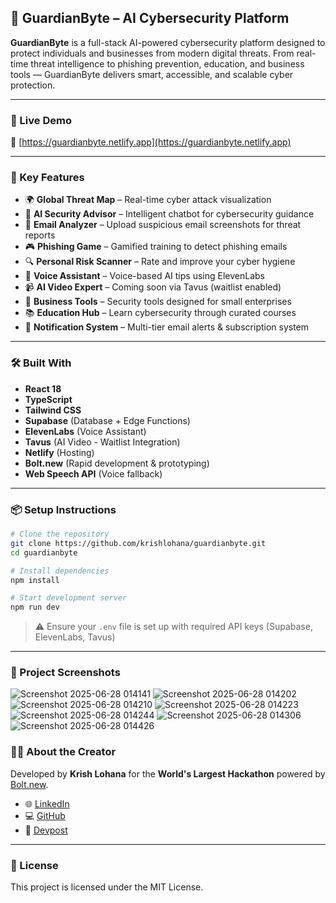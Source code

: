 ## 📡 GuardianByte – AI Cybersecurity Platform

**GuardianByte** is a full-stack AI-powered cybersecurity platform designed to protect individuals and businesses from modern digital threats. From real-time threat intelligence to phishing prevention, education, and business tools — GuardianByte delivers smart, accessible, and scalable cyber protection.

---

### 🚀 Live Demo

🔗 [https://guardianbyte.netlify.app](https://guardianbyte.netlify.app)

---

### 🧠 Key Features

* 🌍 **Global Threat Map** – Real-time cyber attack visualization
* 🤖 **AI Security Advisor** – Intelligent chatbot for cybersecurity guidance
* 📧 **Email Analyzer** – Upload suspicious email screenshots for threat reports
* 🎮 **Phishing Game** – Gamified training to detect phishing emails
* 🔍 **Personal Risk Scanner** – Rate and improve your cyber hygiene
* 🎤 **Voice Assistant** – Voice-based AI tips using ElevenLabs
* 📹 **AI Video Expert** – Coming soon via Tavus (waitlist enabled)
* 🏢 **Business Tools** – Security tools designed for small enterprises
* 📚 **Education Hub** – Learn cybersecurity through curated courses
* 🔔 **Notification System** – Multi-tier email alerts & subscription system

---

### 🛠 Built With

* **React 18**
* **TypeScript**
* **Tailwind CSS**
* **Supabase** (Database + Edge Functions)
* **ElevenLabs** (Voice Assistant)
* **Tavus** (AI Video - Waitlist Integration)
* **Netlify** (Hosting)
* **Bolt.new** (Rapid development & prototyping)
* **Web Speech API** (Voice fallback)

---

### 📦 Setup Instructions

```bash
# Clone the repository
git clone https://github.com/krishlohana/guardianbyte.git
cd guardianbyte

# Install dependencies
npm install

# Start development server
npm run dev
```

> ⚠️ Ensure your `.env` file is set up with required API keys (Supabase, ElevenLabs, Tavus)

---

### 📌 Project Screenshots

![Screenshot 2025-06-28 014141](https://github.com/user-attachments/assets/9208cb4a-2b68-4080-8265-83c9a8d36a14)
![Screenshot 2025-06-28 014202](https://github.com/user-attachments/assets/b5399a68-e28d-4cec-af54-72cc953300bb)
![Screenshot 2025-06-28 014210](https://github.com/user-attachments/assets/5a4fa284-0dc9-49b3-8db0-63712d22d61c)
![Screenshot 2025-06-28 014223](https://github.com/user-attachments/assets/494065bc-3473-40b5-a22f-25a9898a71b9)
![Screenshot 2025-06-28 014244](https://github.com/user-attachments/assets/28e741f9-475b-4128-9d07-bb6e0f963088)
![Screenshot 2025-06-28 014306](https://github.com/user-attachments/assets/4c82d98f-e9f4-4d6a-a5f5-a599fca24b3d)
![Screenshot 2025-06-28 014426](https://github.com/user-attachments/assets/213f2593-9ae5-4fbe-8577-3259e657948a)

### 👨‍💻 About the Creator

Developed by **Krish Lohana** for the **World's Largest Hackathon** powered by [Bolt.new](https://bolt.new).

* 🌐 [LinkedIn](https://pk.linkedin.com/in/krish-lohana-304409283)
* 💻 [GitHub](https://github.com/krishlohana)
* 🧠 [Devpost](https://devpost.com/krishlohana)

---

### 📄 License

This project is licensed under the MIT License.
